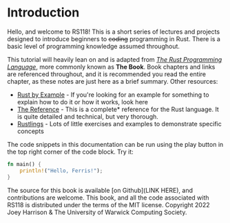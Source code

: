 # Introduction

Hello, and welcome to RS118! This is a short series of lectures and projects designed to introduce beginners to ~~coding~~ programming in Rust. There is a basic level of programming knowledge assumed throughout.

This tutorial will heavily lean on and is adapted from [_The Rust Programming Language_](https://doc.rust-lang.org/book/), more commonly known as **The Book**. Book chapters and links are referenced throughout, and it is recommended you read the entire chapter, as these notes are just here as a brief summary. Other resources:

- [Rust by Example](https://doc.rust-lang.org/rust-by-example/) - If you're looking for an example for something to explain how to do it or how it works, look here
- [The Reference](https://doc.rust-lang.org/stable/reference/) - This is a complete\* reference for the Rust language. It is quite detailed and technical, but very thorough.
- [Rustlings](https://github.com/rust-lang/rustlings) - Lots of little exercises and examples to demonstrate specific concepts

The code snippets in this documentation can be run using the play button in the top right corner of the code block. Try it:

```rust
fn main() {
    println!("Hello, Ferris!");
}
```

The source for this book is available [on Github](LINK HERE), and contributions are welcome. This book, and all the code associated with RS118 is distributed under the terms of the MIT license. Copyright 2022 Joey Harrison & The University of Warwick Computing Society.

